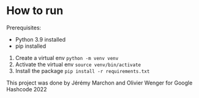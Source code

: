 
# How to run
Prerequisites:
* Python 3.9 installed
* pip installed
1. Create a virtual env `python -m venv venv`
2. Activate the virtual env `source venv/bin/activate`
3. Install the package `pip install -r requirements.txt`

This project was done by Jérémy Marchon and Olivier Wenger for Google Hashcode 2022